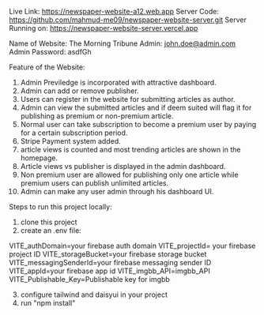 Live Link: https://newspaper-website-a12.web.app
Server Code: https://github.com/mahmud-me09/newspaper-website-server.git
Server Running on: https://newspaper-website-server.vercel.app

Name of Website: The Morning Tribune
Admin: john.doe@admin.com
Admin Password: asdfGh

Feature of the Website:
1. Admin Previledge is incorporated with attractive dashboard.
2. Admin can add or remove publisher.
3. Users can register in the website for submitting articles as author.
4. Admin can view the submitted articles and if deem suited will flag it for publishing as premium or non-premium article.
5. Normal user can take subscription to become a premium user by paying for a certain subscription period.
6. Stripe Payment system added.
7. article views is counted and most trending articles are shown in the homepage. 
8. Article views vs publisher is displayed in the admin dashboard.
9. Non premium user are allowed for publishing only one article while premium users can publish unlimited articles.
10. Admin can make any user admin through his dashboard UI.


Steps to run this project locally:
1. clone this project
2. create an .env file:

VITE_authDomain=your firebase auth domain
VITE_projectId= your firebase project ID
VITE_storageBucket=your firebase storage bucket
VITE_messagingSenderId=your firebase messaging sender ID
VITE_appId=your firebase app id
VITE_imgbb_API=imgbb_API
VITE_Publishable_Key=Publishable key for imgbb

3. configure tailwind and daisyui in your project
4. run "npm install"